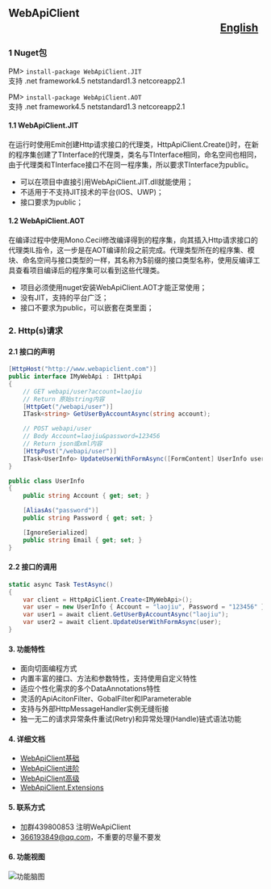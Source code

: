 ﻿## WebApiClient 　　　　　　　　　　　　　　　　　　　　[English](https://github.com/dotnetcore/WebApiClient/blob/master/README.en.md)
### 1 Nuget包
PM> `install-package WebApiClient.JIT`
<br/>支持 .net framework4.5 netstandard1.3 netcoreapp2.1 

PM> `install-package WebApiClient.AOT` 
<br/>支持 .net framework4.5 netstandard1.3 netcoreapp2.1

#### 1.1 WebApiClient.JIT
在运行时使用Emit创建Http请求接口的代理类，HttpApiClient.Create<TInterface>()时，在新的程序集创建了TInterface的代理类，类名与TInterface相同，命名空间也相同，由于代理类和TInterface接口不在同一程序集，所以要求TInterface为public。

* 可以在项目中直接引用WebApiClient.JIT.dll就能使用；
* 不适用于不支持JIT技术的平台(IOS、UWP)；
* 接口要求为public；

#### 1.2 WebApiClient.AOT
在编译过程中使用Mono.Cecil修改编译得到的程序集，向其插入Http请求接口的代理类IL指令，这一步是在AOT编译阶段之前完成。代理类型所在的程序集、模块、命名空间与接口类型的一样，其名称为$前缀的接口类型名称，使用反编译工具查看项目编译后的程序集可以看到这些代理类。

* 项目必须使用nuget安装WebApiClient.AOT才能正常使用；
* 没有JIT，支持的平台广泛；
* 接口不要求为public，可以嵌套在类里面；

### 2. Http(s)请求
#### 2.1 接口的声明
```c#
[HttpHost("http://www.webapiclient.com")] 
public interface IMyWebApi : IHttpApi
{
    // GET webapi/user?account=laojiu
    // Return 原始string内容
    [HttpGet("/webapi/user")]
    ITask<string> GetUserByAccountAsync(string account);

    // POST webapi/user  
    // Body Account=laojiu&password=123456
    // Return json或xml内容
    [HttpPost("/webapi/user")]
    ITask<UserInfo> UpdateUserWithFormAsync([FormContent] UserInfo user);
}

public class UserInfo
{
    public string Account { get; set; }

    [AliasAs("password")]
    public string Password { get; set; }

    [IgnoreSerialized]
    public string Email { get; set; }
}
```
 
#### 2.2 接口的调用
```c#
static async Task TestAsync()
{
    var client = HttpApiClient.Create<IMyWebApi>();
    var user = new UserInfo { Account = "laojiu", Password = "123456" }; 
    var user1 = await client.GetUserByAccountAsync("laojiu");
    var user2 = await client.UpdateUserWithFormAsync(user);
}
``` 

#### 3. 功能特性
* 面向切面编程方式
* 内置丰富的接口、方法和参数特性，支持使用自定义特性
* 适应个性化需求的多个DataAnnotations特性
* 灵活的ApiAcitonFilter、GobalFilter和IParameterable
* 支持与外部HttpMessageHandler实例无缝衔接
* 独一无二的请求异常条件重试(Retry)和异常处理(Handle)链式语法功能

#### 4. 详细文档
* [WebApiClient基础](https://github.com/xljiulang/WebApiClient/wiki/WebApiClient%E5%9F%BA%E7%A1%80)
* [WebApiClient进阶](https://github.com/dotnetcore/WebApiClient/wiki/WebApiClient%E8%BF%9B%E9%98%B6)
* [WebApiClient高级](https://github.com/xljiulang/WebApiClient/wiki/WebApiClient%E9%AB%98%E7%BA%A7)
* [WebApiClient.Extensions](https://github.com/xljiulang/WebApiClient.Extensions)

#### 5. 联系方式
* 加群439800853 注明WeApiClient
* 366193849@qq.com，不重要的尽量不要发

#### 6. 功能视图
![功能脑图](https://raw.githubusercontent.com/dotnetcore/WebApiClient/master/WebApiClient.png)
